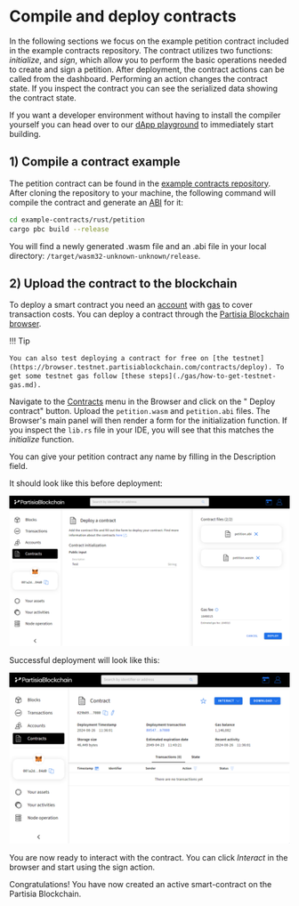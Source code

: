 # Compile and deploy contracts

In the following sections we focus on the example petition contract included in the example contracts repository.
The contract utilizes two functions: _initialize_, and _sign_, which
allow you to perform the basic operations needed to create and sign a petition.
After deployment, the contract actions can be called from the dashboard. Performing an action
changes the contract state. If you inspect the contract you can see the serialized data showing
the contract state.

If you want a developer environment without having to install the compiler yourself you can head over to
our [dApp playground](https://github.com/partisiablockchain/dapp-playground/) to immediately start building.

## 1) Compile a contract example

The petition contract can be found in
the [example contracts repository](https://gitlab.com/partisiablockchain/language/example-contracts). After cloning the
repository to your machine,
the following command will compile the contract and generate an [ABI](../pbc-fundamentals/dictionary.md#abi) for it:

```bash
cd example-contracts/rust/petition
cargo pbc build --release
```

You will find a newly generated .wasm file and an .abi file in your local directory:
`/target/wasm32-unknown-unknown/release`.

## 2) Upload the contract to the blockchain

To deploy a smart contract you need an [account](../pbc-fundamentals/create-an-account.md)
with [gas](gas/what-is-gas.md) to cover transaction costs. You can deploy a contract through
the [Partisia Blockchain browser](https://browser.partisiablockchain.com/contracts/deploy).

!!! Tip

    You can also test deploying a contract for free on [the testnet](https://browser.testnet.partisiablockchain.com/contracts/deploy). To get some testnet gas follow [these steps](./gas/how-to-get-testnet-gas.md).

Navigate to the [Contracts](https://browser.partisiablockchain.com/contracts) menu in the Browser and click on the "
Deploy contract" button.
Upload the `petition.wasm` and `petition.abi` files.
The Browser's main panel will then render a form for the initialization function. If you inspect the `lib.rs` file in your IDE,
you will see that this matches the _initialize_ function.

You can give your petition contract any name by filling in the Description field.

It should look like this before deployment:

![compile-and-deploy-contracts-before-deploy](img/compile-and-deploy-contracts-00.png)

Successful deployment will look like
this:

![compile-and-deploy-contracts-after-deploy](img/compile-and-deploy-contracts-01.png)

You are now ready to interact with the contract. You can click _Interact_ in the browser and start using the sign
action.

Congratulations! You have now created an active smart-contract on the Partisia Blockchain.
